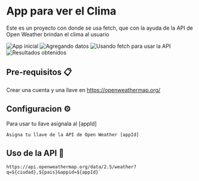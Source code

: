 # App para ver el Clima
Este es un proyecto con donde se usa fetch, que con la ayuda de la API de Open Weather brindan el clima al usuario

![App inicial](https://lh3.googleusercontent.com/-q284lH3A0bI/YKf4z8WaH9I/AAAAAAAAAI8/JS2O6h58qb0cmdE31TIdAQn86_w15TRywCLcBGAsYHQ/s16000/Screenshot%2B%25289%2529.png)
![Agregando datos](https://lh3.googleusercontent.com/-JAxmoxWuZa0/YKf4zzxaQEI/AAAAAAAAAI4/a8nBDbz4be0A8j9_hwigCsd6MWVXwN8FgCLcBGAsYHQ/s16000/Screenshot%2B%25288%2529.png)
![Usando fetch para usar la API](https://lh3.googleusercontent.com/-IIH_zKme0qI/YKf4zk8ClzI/AAAAAAAAAIw/EVcke_4yzt0A9_xGROwPs_ga-1kxy_jeACLcBGAsYHQ/s16000/Screenshot%2B%25287%2529.png)
![Resultados obtenidos](https://lh3.googleusercontent.com/-JsrUNjGOWGY/YKf4zsoGO6I/AAAAAAAAAI0/hk3isxenOg0Mx3sVOYbkZl4OEjJ1KATvQCLcBGAsYHQ/s16000/Screenshot%2B%25286%2529.png)

## Pre-requisitos 📋
Crear una cuenta y una llave en https://openweathermap.org/

## Configuracion ⚙️
Para usar tu llave asignala al [appId] 
```
Asigna tu llave de la API de Open Weather [appId]
```

## Uso de la API 📜
```
https://api.openweathermap.org/data/2.5/weather?q=${ciudad},${pais}&appid=${appId}`
```